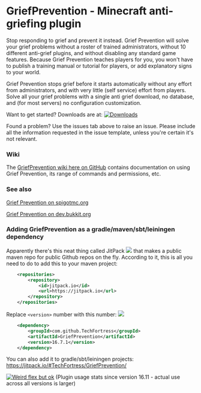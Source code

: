 # GriefPrevention - Minecraft anti-griefing plugin

Stop responding to grief and prevent it instead. Grief Prevention will solve
your grief problems without a roster of trained administrators, without 10
different anti-grief plugins, and without disabling any standard game features.
Because Grief Prevention teaches players for you, you won't have to publish a
training manual or tutorial for players, or add explanatory signs to your world.

Grief Prevention stops grief before it starts automatically without any effort
from administrators, and with very little (self service) effort from players.
Solve all your grief problems with a single anti grief download, no database,
and (for most servers) no configuration customization.

Want to get started?  Downloads are at: [![Downloads](https://img.shields.io/github/downloads/TechFortress/GriefPrevention/total.svg)](https://github.com/TechFortress/GriefPrevention/releases)

Found a problem?  Use the issues tab above to raise an issue.  Please include
all the information requested in the issue template, unless you're certain it's
not relevant.

### Wiki

The [GriefPrevention wiki here on GitHub](https://github.com/TechFortress/GriefPrevention/wiki)
contains documentation on using Grief Prevention, its range of commands and
permissions, etc.

### See also

[Grief Prevention on spigotmc.org](https://www.spigotmc.org/resources/griefprevention.1884/)

[Grief Prevention on dev.bukkit.org](https://dev.bukkit.org/projects/grief-prevention)


### Adding GriefPrevention as a gradle/maven/sbt/leiningen dependency

Apparently there's this neat thing called JitPack [![](https://jitpack.io/v/TechFortress/GriefPrevention.svg)](https://jitpack.io/#TechFortress/GriefPrevention) that makes a public maven repo for public Github repos on the fly.
According to it, this is all you need to do to add this to your maven project:
```xml
	<repositories>
		<repository>
		    <id>jitpack.io</id>
		    <url>https://jitpack.io</url>
		</repository>
	</repositories>
```

Replace `<version>` number with this number: [![](https://jitpack.io/v/TechFortress/GriefPrevention.svg)](https://jitpack.io/#TechFortress/GriefPrevention)
```xml
	<dependency>
	    <groupId>com.github.TechFortress</groupId>
	    <artifactId>GriefPrevention</artifactId>
	    <version>16.7.1</version>
	</dependency>
```

You can also add it to gradle/sbt/leiningen projects: https://jitpack.io/#TechFortress/GriefPrevention/

[![Weird flex but ok](https://bstats.org/signatures/bukkit/GriefPrevention-legacy.svg)](https://bstats.org/plugin/bukkit/GriefPrevention-legacy)
(Plugin usage stats since version 16.11 - actual use across all versions is larger)
